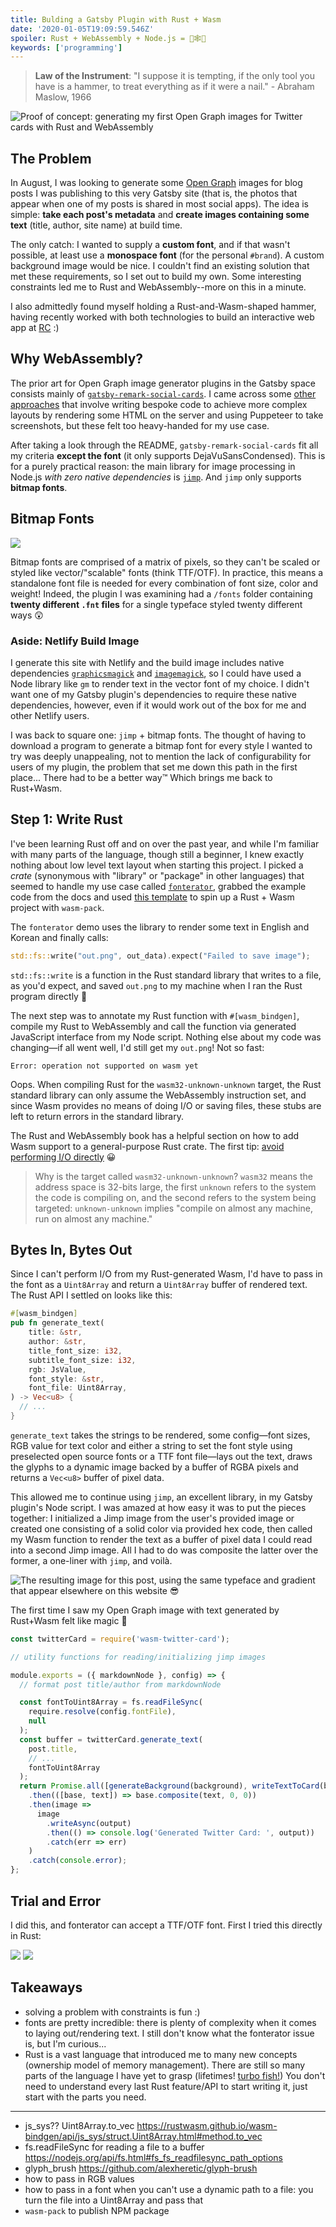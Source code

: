 ```yaml
---
title: Bulding a Gatsby Plugin with Rust + Wasm
date: '2020-01-05T19:09:59.546Z'
spoiler: Rust + WebAssembly + Node.js = 🦀🕸💚
keywords: ['programming']
---
```


> **Law of the Instrument**: "I suppose it is tempting, if the only tool you have is a hammer, to treat everything as if it were a nail." - Abraham Maslow, 1966

![Proof of concept: generating my first Open Graph images for Twitter cards with Rust and WebAssembly](./demo2.png)

## The Problem

In August, I was looking to generate some [Open Graph](https://ogp.me/) images for blog posts I was publishing to this very Gatsby site (that is, the photos that appear when one of my posts is shared in most social apps). The idea is simple: **take each post's metadata** and **create images containing some text** (title, author, site name) at build time.

The only catch: I wanted to supply a **custom font**, and if that wasn't possible, at least use a **monospace font** (for the personal `#brand`). A custom background image would be nice. I couldn't find an existing solution that met these requirements, so I set out to build my own. Some interesting constraints led me to Rust and WebAssembly--more on this in a minute.

I also admittedly found myself holding a Rust-and-Wasm-shaped hammer, having recently worked with both technologies to build an interactive web app at [RC](https://recurse.com) :)

<!-- This is the story of how I wound up writing two small packages to accomplish my goal: [`wasm-twitter-card`](https://www.npmjs.com/package/wasm-twitter-card) where I use `wasm-bindgen` to write idiomatic Rust that handles text layout and maps to an idiomatic JavaScript function I call from [`gatsby-remark-twitter-cards`](https://www.npmjs.com/package/gatsby-remark-twitter-cards), a small plugin that takes blog post metadata, passes it to my Wasm lib, and saves the resulting images. Ta da✨ -->

## Why WebAssembly?

The prior art for Open Graph image generator plugins in the Gatsby space consists mainly of [`gatsby-remark-social-cards`](https://www.npmjs.com/package/gatsby-remark-social-cards). I came across some [other](https://github.com/sw-yx/swyxdotio/tree/master/screenshot-plugin) [approaches](https://lannonbr.com/blog/2019-11-10-og-images/) that involve writing bespoke code to achieve more complex layouts by rendering some HTML on the server and using Puppeteer to take screenshots, but these felt too heavy-handed for my use case.

After taking a look through the README, `gatsby-remark-social-cards` fit all my criteria **except the font** (it only supports DejaVuSansCondensed). This is for a purely practical reason: the main library for image processing in Node.js _with zero native dependencies_ is [`jimp`](https://www.npmjs.com/package/jimp). And `jimp` only supports **bitmap fonts**.

## Bitmap Fonts

![](./bitmap-font.jpg)

Bitmap fonts are comprised of a matrix of pixels, so they can't be scaled or styled like vector/"scalable" fonts (think TTF/OTF). In practice, this means a standalone font file is needed for every combination of font size, color and weight! Indeed, the plugin I was examining had a `/fonts` folder containing **twenty different `.fnt` files** for a single typeface styled twenty different ways 😲

### Aside: Netlify Build Image

I generate this site with Netlify and the build image includes native dependencies [`graphicsmagick`](https://github.com/netlify/build-image/blob/xenial/Dockerfile#L59) and [`imagemagick`](https://github.com/netlify/build-image/blob/xenial/Dockerfile#L63), so I could have used a Node library like `gm` to render text in the vector font of my choice. I didn't want one of my Gatsby plugin's dependencies to require these native dependencies, however, even if it would work out of the box for me and other Netlify users.

I was back to square one: `jimp` + bitmap fonts. The thought of having to download a program to generate a bitmap font for every style I wanted to try was deeply unappealing, not to mention the lack of configurability for users of my plugin, the problem that set me down this path in the first place... There had to be a better way™️ Which brings me back to Rust+Wasm.

## Step 1: Write Rust

I've been learning Rust off and on over the past year, and while I'm familiar with many parts of the language, though still a beginner, I knew exactly nothing about low level text layout when starting this project. I picked a _crate_ (synonymous with "library" or "package" in other languages) that seemed to handle my use case called [`fonterator`](https://docs.rs/fonterator/0.6.0/fonterator/), grabbed the example code from the docs and used [this template](https://github.com/rustwasm/wasm-pack-template) to spin up a Rust + Wasm project with `wasm-pack`.

The `fonterator` demo uses the library to render some text in English and Korean and finally calls:

```rust
std::fs::write("out.png", out_data).expect("Failed to save image");
```

`std::fs::write` is a function in the Rust standard library that writes to a file, as you'd expect, and saved `out.png` to my machine when I ran the Rust program directly 🎉

The next step was to annotate my Rust function with `#[wasm_bindgen]`, compile my Rust to WebAssembly and call the function via generated JavaScript interface from my Node script. Nothing else about my code was changing—if all went well, I'd still get my `out.png`! Not so fast:

```
Error: operation not supported on wasm yet
```

Oops. When compiling Rust for the `wasm32-unknown-unknown` target, the Rust standard library can only assume the WebAssembly instruction set, and since Wasm provides no means of doing I/O or saving files, these stubs are left to return errors in the standard library.

The Rust and WebAssembly book has a helpful section on how to add Wasm support to a general-purpose Rust crate. The first tip: [avoid performing I/O directly](https://rustwasm.github.io/book/reference/add-wasm-support-to-crate.html#avoid-performing-io-directly) 😀

> Why is the target called `wasm32-unknown-unknown`? `wasm32` means the address space is 32-bits large, the first `unknown` refers to the system the code is compiling on, and the second refers to the system being targeted: `unknown-unknown` implies "compile on almost any machine, run on almost any machine."

## Bytes In, Bytes Out

Since I can't perform I/O from my Rust-generated Wasm, I'd have to pass in the font as a `Uint8Array` and return a `Uint8Array` buffer of rendered text. The Rust API I settled on looks like this:

```rust
#[wasm_bindgen]
pub fn generate_text(
    title: &str,
    author: &str,
    title_font_size: i32,
    subtitle_font_size: i32,
    rgb: JsValue,
    font_style: &str,
    font_file: Uint8Array,
) -> Vec<u8> {
  // ...
}
```

`generate_text` takes the strings to be rendered, some config—font sizes, RGB value for text color and either a string to set the font style using preselected open source fonts or a TTF font file—lays out the text, draws the glyphs to a dynamic image backed by a buffer of RGBA pixels and returns a `Vec<u8>` buffer of pixel data.

This allowed me to continue using `jimp`, an excellent library, in my Gatsby plugin's Node script. I was amazed at how easy it was to put the pieces together: I initialized a Jimp image from the user's provided image or created one consisting of a solid color via provided hex code, then called my Wasm function to render the text as a buffer of pixel data I could read into a second Jimp image. All I had to do was composite the latter over the former, a one-liner with `jimp`, and voilà.

![The resulting image for this post, using the same typeface and gradient that appear elsewhere on this website 😎](./wasm-twitter-card.png)

The first time I saw my Open Graph image with text generated by Rust+Wasm felt like magic 🤘

```js
const twitterCard = require('wasm-twitter-card');

// utility functions for reading/initializing jimp images

module.exports = ({ markdownNode }, config) => {
  // format post title/author from markdownNode

  const fontToUint8Array = fs.readFileSync(
    require.resolve(config.fontFile),
    null
  );
  const buffer = twitterCard.generate_text(
    post.title,
    // ...
    fontToUint8Array
  );
  return Promise.all([generateBackground(background), writeTextToCard(buffer)])
    .then(([base, text]) => base.composite(text, 0, 0))
    .then(image =>
      image
        .writeAsync(output)
        .then(() => console.log('Generated Twitter Card: ', output))
        .catch(err => err)
    )
    .catch(console.error);
};
```

## Trial and Error

I did this, and fonterator can accept a TTF/OTF font. First I tried this directly in Rust:

![](./missing-glyphs2.png)
![](./glitch.jpg)

## Takeaways

- solving a problem with constraints is fun :)
- fonts are pretty incredible: there is plenty of complexity when it comes to laying out/rendering text. I still don't know what the fonterator issue is, but I'm curious...
- Rust is a vast language that introduced me to many new concepts (ownership model of memory management). There are still so many parts of the language I have yet to grasp (lifetimes! [turbo fish!](https://turbo.fish/)) You don't need to understand every last Rust feature/API to start writing it, just start with the parts you need.

---

- js_sys?? Uint8Array.to_vec https://rustwasm.github.io/wasm-bindgen/api/js_sys/struct.Uint8Array.html#method.to_vec
- fs.readFileSync for reading a file to a buffer https://nodejs.org/api/fs.html#fs_fs_readfilesync_path_options
- glyph_brush https://github.com/alexheretic/glyph-brush
- how to pass in RGB values
- how to pass in a font when you can't use a dynamic path to a file: you turn the file into a Uint8Array and pass that
- `wasm-pack` to publish NPM package
